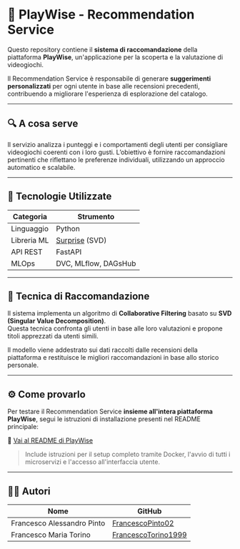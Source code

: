 # 🧠 PlayWise - Recommendation Service

Questo repository contiene il **sistema di raccomandazione** della piattaforma **PlayWise**, un'applicazione per la scoperta e la valutazione di videogiochi.

Il Recommendation Service è responsabile di generare **suggerimenti personalizzati** per ogni utente in base alle recensioni precedenti, contribuendo a migliorare l'esperienza di esplorazione del catalogo.

---

## 🔍 A cosa serve

Il servizio analizza i punteggi e i comportamenti degli utenti per consigliare videogiochi coerenti con i loro gusti. L’obiettivo è fornire raccomandazioni pertinenti che riflettano le preferenze individuali, utilizzando un approccio automatico e scalabile.

---

## 🧰 Tecnologie Utilizzate

| Categoria         | Strumento                |
|------------------|--------------------------|
| Linguaggio       | Python                   |
| Libreria ML      | [Surprise](http://surpriselib.com) (SVD) |
| API REST         | FastAPI                  |
| MLOps            | DVC, MLflow, DAGsHub     |

---

## 🧠 Tecnica di Raccomandazione

Il sistema implementa un algoritmo di **Collaborative Filtering** basato su **SVD (Singular Value Decomposition)**.  
Questa tecnica confronta gli utenti in base alle loro valutazioni e propone titoli apprezzati da utenti simili.

Il modello viene addestrato sui dati raccolti dalle recensioni della piattaforma e restituisce le migliori raccomandazioni in base allo storico personale.

---

## ⚙️ Come provarlo

Per testare il Recommendation Service **insieme all'intera piattaforma PlayWise**, segui le istruzioni di installazione presenti nel README principale:

🔗 [Vai al README di PlayWise](https://github.com/Basi-di-dati-2)

> Include istruzioni per il setup completo tramite Docker, l'avvio di tutti i microservizi e l'accesso all'interfaccia utente.

---

## 👨‍💻 Autori

| Nome | GitHub |
|------|--------|
| Francesco Alessandro Pinto | [FrancescoPinto02](https://github.com/FrancescoPinto02) |
| Francesco Maria Torino     | [FrancescoTorino1999](https://github.com/FrancescoTorino1999) |